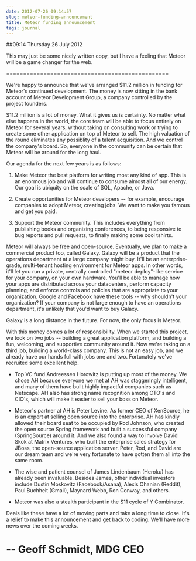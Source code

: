```yaml
---
date: 2012-07-26 09:14:57
slug: meteor-funding-announcement
title: Meteor funding announcement
tags: journal
---
```


##09:14 Thursday 26 July 2012

This may just be some nicely written copy, but I have a feeling that Meteor will be a game changer for the web.

================================================

We're happy to announce that we've arranged $11.2 million in funding
for Meteor's continued development. The money is now sitting in the
bank account of Meteor Development Group, a company controlled by the
project founders.

$11.2 million is a lot of money. What it gives us is certainty. No
matter what else happens in the world, the core team will be able to
focus entirely on Meteor for several years, without taking on
consulting work or trying to create some other application on top of
Meteor to sell. The high valuation of the round eliminates any
possiblity of a talent acquisition. And we control the company's
board. So, everyone in the community can be certain that Meteor will
be around for the long haul.

Our agenda for the next few years is as follows:

1. Make Meteor the best platform for writing most any kind of
app. This is an enormous job and will continue to consume almost all
of our energy. Our goal is ubiquity on the scale of SQL, Apache, or
Java.

2. Create opportunities for Meteor developers -- for example,
encourage companies to adopt Meteor, creating jobs. We want to make
you famous and get you paid.

3. Support the Meteor community. This includes everything from
publishing books and organizing conferences, to being responsive to
bug reports and pull requests, to finally making some cool tshirts.

Meteor will always be free and open-source. Eventually, we plan to
make a commercial product too, called Galaxy. Galaxy will be a product
that the operations department at a large company might buy. It'll be
an enterprise-grade, multi-tenant hosting environment for Meteor
apps. In other words, it'll let you run a private, centrally
controlled "meteor deploy"-like service for your company, on your own
hardware. You'll be able to manage how your apps are distributed
across your datacenters, perform capacity planning, and enforce
controls and policies that are appropriate to your
organization. Google and Facebook have these tools -- why shouldn't
your organization? If your company is not large enough to have an
operations department, it's unlikely that you'd want to buy Galaxy.

Galaxy is a long distance in the future. For now, the only focus is Meteor.

With this money comes a lot of responsibility. When we started this
project, we took on two jobs -- building a great application platform,
and building a fun, welcoming, and supportive community around it. Now
we're taking on a third job, building a world-class company. This is
not an easy job, and we already have our hands full with jobs one and
two. Fortunately we've recruited some excellent help.

* Top VC fund Andreessen Horowitz is putting up most of the money. We
chose AH because everyone we met at AH was staggeringly intelligent,
and many of them have built highly impactful companies such as
Netscape. AH also has strong name recognition among CTO's and CIO's,
which will make it easier to sell your boss on Meteor.

* Meteor's partner at AH is Peter Levine. As former CEO of XenSource,
he is an expert at selling open source into the enterprise. AH has
kindly allowed their board seat to be occupied by Rod Johnson, who
created the open source Spring framework and built a successful
company (SpringSource) around it. And we also found a way to involve
David Skok at Matrix Ventures, who built the enterprise sales
strategy for JBoss, the open-source application server. Peter, Rod,
and David are our dream team and we're very fortunate to have gotten
them all into the same room.

* The wise and patient counsel of James Lindenbaum (Heroku) has
already been invaluable. Besides James, other individual investors
include Dustin Moskovitz (Facebook/Asana), Alexis Ohanian (Reddit),
Paul Buchheit (Gmail), Maynard Webb, Ron Conway, and others.

* Meteor was also a stealth participant in the S11 cycle of Y Combinator.

Deals like these have a lot of moving parts and take a long time to
close. It's a relief to make this announcement and get back to
coding. We'll have more news over the coming weeks.

-- Geoff Schmidt, MDG CEO
==============================================
